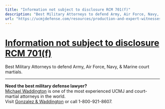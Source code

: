 ```yaml
---
title: "Information not subject to disclosure RCM 701(f)"
description: "Best Military Attorneys to defend Army, Air Force, Navy, & Marine court martials."
url: "https://ucmjdefense.com/resources/production-and-expert-witnesses/general/information-not-subject-to-disclosure-rcm-701f.html"
---
```


# [Information not subject to disclosure RCM 701(f)](https://ucmjdefense.com/resources/production-and-expert-witnesses/general/information-not-subject-to-disclosure-rcm-701f.html)

Best Military Attorneys to defend Army, Air Force, Navy, & Marine court martials.

---

**Need the best military defense lawyer?**  
[Michael Waddington](https://ucmjdefense.com/attorneys/michael-stewart-waddington-partner.html) is one of the most experienced UCMJ and court-martial attorneys in the world.  
Visit [Gonzalez & Waddington](https://ucmjdefense.com) or call 1-800-921-8607.
